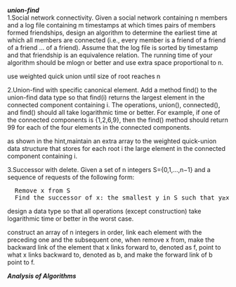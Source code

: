 ***union-find***  
1.Social network connectivity. Given a social network containing n members and a log file containing m timestamps at which times pairs of members formed friendships, design an algorithm to determine the earliest time at which all members are connected (i.e., every member is a friend of a friend of a friend ... of a friend). Assume that the log file is sorted by timestamp and that friendship is an equivalence relation. The running time of your algorithm should be mlogn or better and use extra space proportional to n.

use weighted quick union until size of root reaches n

2.Union-find with specific canonical element. Add a method find() to the union-find data type so that find(i) returns the largest element in the connected component containing i. The operations, union(), connected(), and find() should all take logarithmic time or better.
For example, if one of the connected components is {1,2,6,9}, then the find() method should return 99 for each of the four elements in the connected components.

as shown in the hint,maintain an extra array to the weighted quick-union data structure that stores for each root i the large element in the connected component containing i.

3.Successor with delete. Given a set of n integers S={0,1,...,n−1} and a sequence of requests of the following form:  
<pre>
  Remove x from S
  Find the successor of x: the smallest y in S such that y≥x.  
</pre>
design a data type so that all operations (except construction) take logarithmic time or better in the worst case.

construct an array of n integers in order, link each element with the preceding one and the subsequent one, when remove x from, make the backward link of the element that x links forward to, denoted as f, point to what x links backward to, denoted as b, and make the forward link of b point to f.

***Analysis of Algorithms***  
